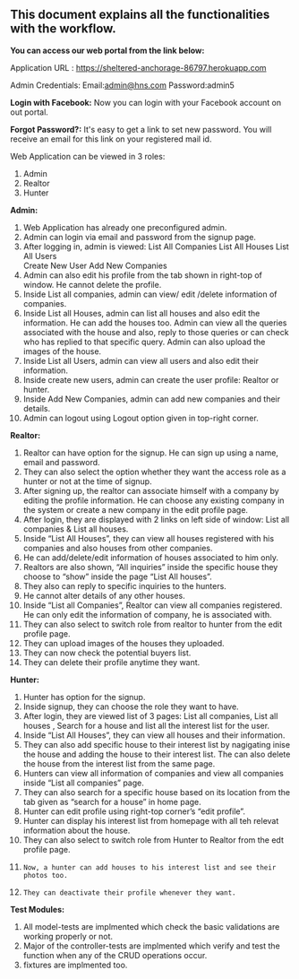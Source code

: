 ## This document explains all the functionalities with the workflow. 

**You can access our web portal from the link below:**


Application URL : https://sheltered-anchorage-86797.herokuapp.com

Admin Credentials:
Email:admin@hns.com
Password:admin5

**Login with Facebook:** Now you can login with your Facebook account on out portal.

**Forgot Password?:** It's easy to get a link to set new password. You will receive an email for this link on your registered mail id.

Web Application can be viewed in 3 roles:
1. Admin
2. Realtor
3. Hunter


**Admin:**
1.	Web Application has already one preconfigured admin.
2.	Admin can login via email and password from the signup page.
3.	After logging in, admin is viewed:
	List All Companies 
	List All Houses 
	List All Users 	
	Create New User 
	Add New Companies 
4.	Admin can also edit his profile from the tab shown in right-top of window. He cannot delete the profile.
5.	Inside List all companies, admin can view/ edit /delete information of companies.
6.	Inside List all Houses, admin can list all houses and also edit the information. He can    add the houses too. Admin can view all the queries associated with the house and   also, reply to those queries or can check who has replied to that specific query. Admin can also upload the images of the house.
7.	 Inside List all Users, admin can view all users and also edit their information.
8.	 Inside create new users, admin can create the user profile: Realtor or hunter.
9.	 Inside Add New Companies, admin can add new companies and their details.
10.	 Admin can logout using Logout option given in top-right corner.

**Realtor:**
1.	Realtor can have option for the signup. He can sign up using a name, email and password.
2.	They can also select the option whether they want the access role as a hunter or not at the time of signup.
3.	After signing up, the realtor can associate himself with a company by editing the profile information. He can choose any existing company in the system or create a new company in the edit profile page.
4.	After login, they are displayed with 2 links on left side of window: List all companies & List all houses.
5.	Inside “List All Houses”, they can view all houses registered with his companies and also houses from other companies. 
6.	He can add/delete/edit information of houses associated to him only.
7.	Realtors are also shown, “All inquiries” inside the specific house they choose to “show” inside the page “List All    houses”.
8.	They also can reply to specific inquiries to the hunters.
9.	He cannot alter details of any other houses.
10.	Inside “List all Companies”, Realtor can view all companies registered. He can only edit the information of company, he is associated with.
11.	They can also select to switch role from realtor to hunter from the edit profile page.
12.	They can upload images of the houses they uploaded.
13.	They can now check the potential buyers list.
14.	They can delete their profile anytime they want.


**Hunter:**
1.	Hunter has option for the signup.
2.	Inside signup, they can choose the role they want to have.
3.	After login, they are viewed list of 3 pages: List all companies, List all houses , Search for a house and list all the interest list for the user.
4.	Inside “List All Houses”, they can view all houses and their information.
5.	They can also add specific house to their interest list by nagigating inise the house and adding the house to their interest list. The can also delete the house from the interest list from the same page. 
6.	Hunters can view all information of companies and view all companies inside “List all companies” page.
7.	They can also search for a specific house based on its location from the tab given as “search for a house” in home page.
8.	Hunter can edit profile using right-top corner’s “edit profile”.
9. 	Hunter can display his interest list from homepage with all teh relevat information about the house.
10.	They can also select to switch role from Hunter to Realtor from the edt profile page.
11.     Now, a hunter can add houses to his interest list and see their photos too.
12.     They can deactivate their profile whenever they want.

**Test Modules:**
1. All model-tests are implmented which check the basic validations are working properly or not.
2. Major of the controller-tests are implmented which verify and test the function when any of the CRUD operations occur.
3. fixtures are implmented too.





